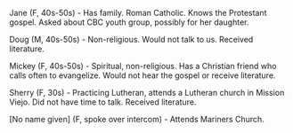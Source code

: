Jane (F, 40s-50s) - Has family. Roman Catholic. Knows the Protestant gospel. Asked about CBC youth group, possibly for her daughter.

Doug (M, 40s-50s) - Non-religious. Would not talk to us. Received literature.

Mickey (F, 40s-50s) - Spiritual, non-religious. Has a Christian friend who calls often to evangelize. Would not hear the gospel or receive literature.

Sherry (F, 30s) - Practicing Lutheran, attends a Lutheran church in Mission Viejo. Did not have time to talk. Received literature.

[No name given] (F, spoke over intercom) - Attends Mariners Church.

